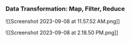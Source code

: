 
### Data Transformation: Map, Filter, Reduce

![[Screenshot 2023-09-08 at 11.57.52 AM.png]]


![[Screenshot 2023-09-08 at 2.18.50 PM.png]]